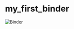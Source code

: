 # my_first_binder

[![Binder](https://mybinder.org/badge_logo.svg)](https://mybinder.org/v2/gh/oguh1-61803/my_first_binder/master)
